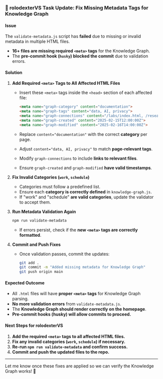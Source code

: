 ### **🔧 rolodexterVS Task Update: Fix Missing Metadata Tags for Knowledge Graph**  

#### **Issue**  

The `validate-metadata.js` script has **failed** due to missing or invalid metadata in multiple HTML files.  

- **16+ files are missing required `<meta>` tags** for the Knowledge Graph.  
- The **pre-commit hook (`husky`) blocked the commit** due to validation errors.  

#### **Solution**  

1. **Add Required `<meta>` Tags to All Affected HTML Files**  
   - Insert these `<meta>` tags inside the `<head>` section of each affected file:  

     ```html
     <meta name="graph-category" content="documentation">
     <meta name="graph-tags" content="data, AI, privacy">
     <meta name="graph-connections" content="/labs/index.html, /research/index.html">
     <meta name="graph-created" content="2025-02-15T12:00:00Z">
     <meta name="graph-modified" content="2025-02-16T14:00:00Z">
     ```

   - Replace `content="documentation"` with the correct **category** per page.  
   - Adjust `content="data, AI, privacy"` to match **page-relevant tags**.  
   - Modify `graph-connections` to include **links to relevant files**.  
   - Ensure `graph-created` and `graph-modified` **have valid timestamps**.  

2. **Fix Invalid Categories (`work`, `schedule`)**  
   - Categories must follow a predefined list.  
   - Ensure each **category is correctly defined** in `knowledge-graph.js`.  
   - If "work" and "schedule" **are valid categories**, update the validator to accept them.  

3. **Run Metadata Validation Again**  

   ```sh
   npm run validate-metadata
   ```

   - If errors persist, check if the **new `<meta>` tags are correctly formatted**.  

4. **Commit and Push Fixes**  
   - Once validation passes, commit the updates:  

     ```sh
     git add .
     git commit -m "Added missing metadata for Knowledge Graph"
     git push origin main
     ```

#### **Expected Outcome**

- All `.html` files will have **proper `<meta>` tags** for Knowledge Graph parsing.  
- **No more validation errors** from `validate-metadata.js`.  
- The **Knowledge Graph should render correctly on the homepage**.  
- **Pre-commit hooks (husky) will allow commits to proceed.**  

#### **Next Steps for rolodexterVS**  

1. **Add the required `<meta>` tags to all affected HTML files.**  
2. **Fix any invalid categories (`work`, `schedule`) if necessary.**  
3. **Re-run `npm run validate-metadata` and confirm success.**  
4. **Commit and push the updated files to the repo.**  

---

Let me know once these fixes are applied so we can verify the Knowledge Graph works! 🚀
